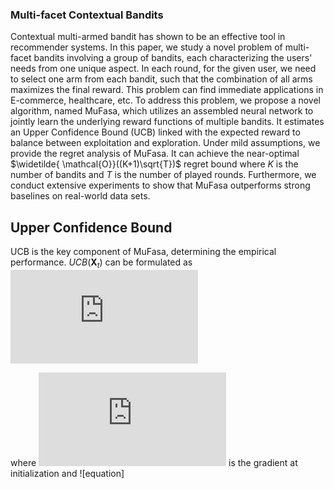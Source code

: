 ### Multi-facet Contextual Bandits

Contextual multi-armed bandit has shown to be an effective tool in recommender systems. 
In this paper, we study a novel problem of multi-facet bandits involving a group of bandits, each characterizing the users' needs from one unique aspect. 
In each round, for the given user, we need to select one arm from each bandit, such that the combination of all arms maximizes the final reward. 
This problem can find immediate applications in E-commerce, healthcare, etc. 
To address this problem, we propose a novel algorithm, named MuFasa, which utilizes an assembled neural network to jointly learn the underlying reward functions of multiple bandits. 
It estimates an Upper Confidence Bound (UCB) linked with the expected reward to balance between exploitation and exploration. 
Under mild assumptions, we provide the regret analysis of MuFasa. It can achieve the near-optimal $\widetilde{ \mathcal{O}}((K+1)\sqrt{T})$ regret bound where $K$ is the number of bandits and $T$ is the number of played rounds. 
Furthermore, we conduct extensive experiments to show that MuFasa outperforms strong baselines on real-world data sets.



## Upper Confidence Bound
UCB is the key component of MuFasa, determining the empirical performance. $UCB(\mathbf{X}_t)$ can be formulated as
![equation](http://www.sciweavers.org/tex2img.php?eq=UCB%28%5Cmathbf%7BX%7D_t%29%20%20%3D%20%281-%5Clambda%29%20g%28%5Cmathbf%7Bx%7D%3B%20%5Ctheta_0%29%20%2B%20%5Clambda%20g%28%5Cmathbf%7Bx%7D%3B%20%5Ctheta_t%29&bc=White&fc=Black&im=jpg&fs=12&ff=arev&edit=0)

where ![equation](http://www.sciweavers.org/tex2img.php?eq=g%28%5Cmathbf%7Bx%7D%3B%20%5Ctheta_0%29%20&bc=White&fc=Black&im=jpg&fs=12&ff=arev&edit=0) 
is the gradient at initialization and 
![equation]
